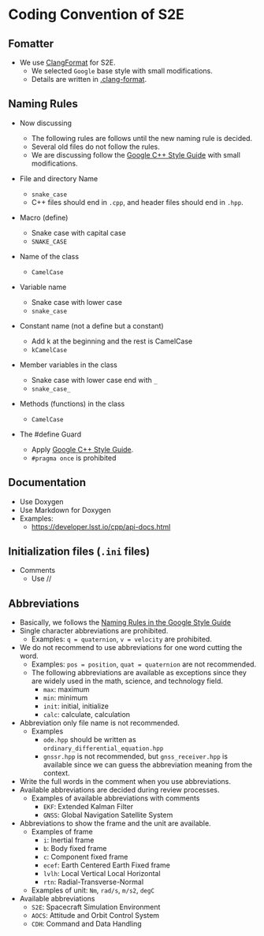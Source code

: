 # Coding Convention of S2E

## Fomatter
- We use [ClangFormat](https://clang.llvm.org/docs/ClangFormat.html) for S2E. 
  - We selected `Google` base style with small modifications.
  - Details are written in [.clang-format](https://github.com/ut-issl/s2e-core/blob/develop/.clang-format).


## Naming Rules
- Now discussing
  - The following rules are follows until the new naming rule is decided.
  - Several old files do not follow the rules.
  - We are discussing follow the [Google C++ Style Guide](https://google.github.io/styleguide/cppguide.html) with small modifications.

- File and directory Name
  - `snake_case`
  - C++ files should end in `.cpp`, and header files should end in `.hpp`.

- Macro (define)
  - Snake case with capital case
  - `SNAKE_CASE`

- Name of the class
  - `CamelCase`

- Variable name
  - Snake case with lower case
  - `snake_case`

- Constant name (not a define but a constant)
  - Add k at the beginning and the rest is CamelCase
  - `kCamelCase`

- Member variables in the class
  - Snake case with lower case end with `_`
  - `snake_case_`

- Methods (functions) in the class
  - `CamelCase`

- The #define Guard
  - Apply [Google C++ Style Guide](https://google.github.io/styleguide/cppguide.html).
  - `#pragma once` is prohibited

## Documentation
- Use Doxygen
- Use Markdown for Doxygen
- Examples:
  - https://developer.lsst.io/cpp/api-docs.html


## Initialization files (`.ini` files)
- Comments
  - Use //

## Abbreviations 
- Basically, we follows the [Naming Rules in the Google Style Guide](https://google.github.io/styleguide/cppguide.html#General_Naming_Rules)
- Single character abbreviations are prohibited.
  - Examples: `q = quaternion`, `v = velocity` are prohibited.
- We do not recommend to use abbreviations for one word cutting the word.
  - Examples: `pos = position`, `quat = quaternion` are not recommended.
  - The following abbreviations are available as exceptions since they are widely used in the math, science, and technology field.
    - `max`: maximum
    - `min`: minimum
    - `init`: initial, initialize
    - `calc`: calculate, calculation
- Abbreviation only file name is not recommended.
  - Examples
    - `ode.hpp` should be written as `ordinary_differential_equation.hpp`
    - `gnssr.hpp` is not recommended, but `gnss_receiver.hpp` is available since we can guess the abbreviation meaning from the context.
- Write the full words in the comment when you use abbreviations.
- Available abbreviations are decided during review processes.
  - Examples of available abbreviations with comments
    - `EKF`: Extended Kalman Filter
    - `GNSS`: Global Navigation Satellite System
- Abbreviations to show the frame and the unit are available.
  - Examples of frame
    - `i`: Inertial frame
    - `b`: Body fixed frame
    - `c`: Component fixed frame
    - `ecef`: Earth Centered Earth Fixed frame
    - `lvlh`: Local Vertical Local Horizontal
    - `rtn`: Radial-Transverse-Normal
  - Examples of unit: `Nm`, `rad/s`, `m/s2`, `degC`
- Available abbreviations 
  - `S2E`: Spacecraft Simulation Environment
  - `AOCS`: Attitude and Orbit Control System
  - `CDH`: Command and Data Handling
